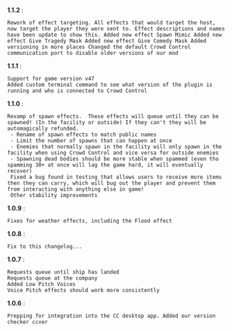 **1.1.2** :

``
Rework of effect targeting. All effects that would target the host, now target the player they were sent to. Effect descriptions and names have been update to show this.
Added new effect Spawn Mimic
Added new effect Give Tragedy Mask
Added new effect Give Comedy Mask
Added versioning in more places
Changed the default Crowd Control communication port to disable older versions of our mod
``

**1.1.1** :

```
Support for game version v47
Added custom terminal command to see what version of the plugin is running and who is connected to Crowd Control
```


**1.1.0** : 
```
Revamp of spawn effects.  These effects will queue until they can be spawned! (In the facility or outside) If they can't they will be automagically refunded.
 - Rename of spawn effects to match public names
 - Limit the number of spawns that can happen at once
 - Enemies that normally spawn in the facility will only spawn in the facility when using Crowd Control and vice versa for outside enemies
 - Spawning dead bodies should be more stable when spammed (even tho spamming 30+ at once will lag the game hard, it will eventually recover)
 Fixed a bug found in testing that allows users to receive more items then they can carry, which will bug out the player and prevent them from interacting with anything else in game!
 Other stability improvements
 ```

**1.0.9** :
```
Fixes for weather effects, including the Flood effect
```

**1.0.8** : 
```
Fix to this changelog...
```

**1.0.7** :
```
Requests queue until ship has landed
Requests queue at the company
Added Low Pitch Voices
Voice Pitch effects should work more consistently
```


**1.0.6** :
```
Prepping for integration into the CC desktop app. Added our version checker ccver
```